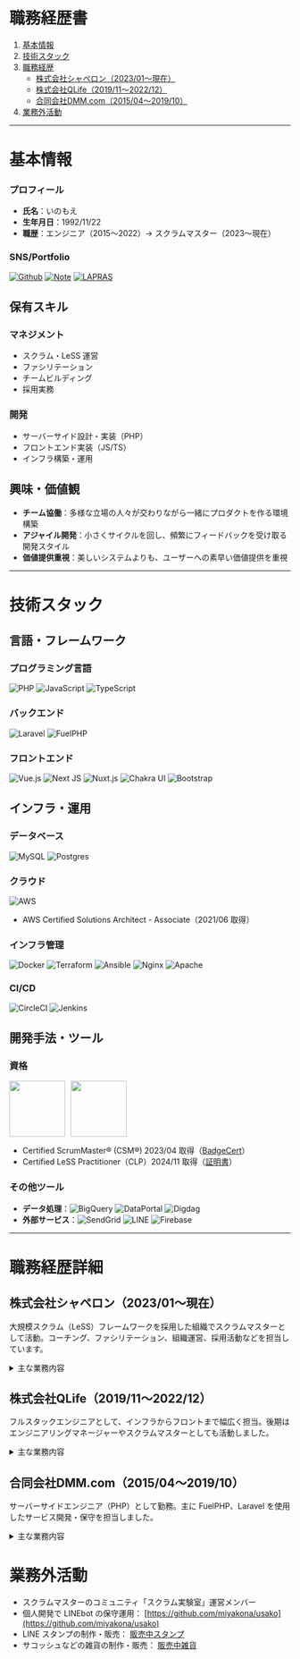 # 職務経歴書

1. [基本情報](#basic)
1. [技術スタック](#skills)
1. [職務経歴](#carrer)
    - [株式会社シャペロン（2023/01〜現在）](#carrer_shaperon)
    - [株式会社QLife（2019/11〜2022/12）](#carrer_qlife)
    - [合同会社DMM.com（2015/04〜2019/10）](#carrer_dmm)
1. [業務外活動](#private)

---

<a id="basic"></a>

# 基本情報

### プロフィール
- **氏名**：いのもえ
- **生年月日**：1992/11/22
- **職歴**：エンジニア（2015〜2022）→ スクラムマスター（2023〜現在）

### SNS/Portfolio
[![Github](https://img.shields.io/badge/GitHub-miyakona-%2312100E.svg?style=flat-square&logo=Github&logoColor=white)](https://github.com/miyakona)
[![Note](https://img.shields.io/badge/note.com-miyakona-41C9B4?style=flat-square&logo=note&logoColor=white)](https://note.com/miyakona)
[![LAPRAS](https://img.shields.io/badge/LAPRAS-miyakona-00A1E9?style=flat-square&logo=lapras&logoColor=white)](https://lapras.com/public/miyakona)

## 保有スキル

### マネジメント
- スクラム・LeSS 運営
- ファシリテーション
- チームビルディング
- 採用実務

### 開発
- サーバーサイド設計・実装（PHP）
- フロントエンド実装（JS/TS）
- インフラ構築・運用

## 興味・価値観

- **チーム協働**：多様な立場の人々が交わりながら一緒にプロダクトを作る環境構築
- **アジャイル開発**：小さくサイクルを回し、頻繁にフィードバックを受け取る開発スタイル
- **価値提供重視**：美しいシステムよりも、ユーザーへの素早い価値提供を重視

---

<a id="skills"></a>

# 技術スタック

## 言語・フレームワーク

### プログラミング言語
![PHP](https://img.shields.io/badge/php-%23777BB4.svg?style=flat-square&logo=php&logoColor=white)
![JavaScript](https://img.shields.io/badge/javascript-%23323330.svg?style=flat-square&logo=javascript&logoColor=%23F7DF1E)
![TypeScript](https://img.shields.io/badge/typescript-%23007ACC.svg?style=flat-square&logo=typescript&logoColor=white)

### バックエンド
![Laravel](https://img.shields.io/badge/laravel-%23FF2D20.svg?style=flat-square&logo=laravel&logoColor=white)
![FuelPHP](https://img.shields.io/badge/FuelPHP-%23404d59.svg?style=flat-square)

### フロントエンド
![Vue.js](https://img.shields.io/badge/vuejs-%2335495e.svg?style=flat-square&logo=vuedotjs&logoColor=%234FC08D)
![Next JS](https://img.shields.io/badge/Next-black?style=flat-square&logo=next.js&logoColor=white)
![Nuxt.js](https://img.shields.io/badge/Nuxt.js-%234FC08D.svg?style=flat-square&logo=nuxt.js&logoColor=white)
![Chakra UI](https://img.shields.io/badge/Chakra_UI-%23319795.svg?style=flat-square&logo=chakra-ui&logoColor=white)
![Bootstrap](https://img.shields.io/badge/Bootstrap-7952B3?style=flat-square&logo=bootstrap&logoColor=white)

## インフラ・運用

### データベース
![MySQL](https://img.shields.io/badge/mysql-%2300f.svg?style=flat-square&logo=mysql&logoColor=white)
![Postgres](https://img.shields.io/badge/postgres-%23316192.svg?style=flat-square&logo=postgresql&logoColor=white)

### クラウド
![AWS](https://img.shields.io/badge/AWS-%23FF9900.svg?style=flat-square&logo=amazon-aws&logoColor=white)
- AWS Certified Solutions Architect - Associate（2021/06 取得）

### インフラ管理
![Docker](https://img.shields.io/badge/docker-%230db7ed.svg?style=flat-square&logo=docker&logoColor=white)
![Terraform](https://img.shields.io/badge/terraform-%235835CC.svg?style=flat-square&logo=terraform&logoColor=white)
![Ansible](https://img.shields.io/badge/ansible-%231A1918.svg?style=flat-square&logo=ansible&logoColor=white)
![Nginx](https://img.shields.io/badge/nginx-%23009639.svg?style=flat-square&logo=nginx&logoColor=white)
![Apache](https://img.shields.io/badge/apache-%23D42029.svg?style=flat-square&logo=apache&logoColor=white)

### CI/CD
![CircleCI](https://img.shields.io/badge/CircleCI-%23161616.svg?style=flat-square&logo=circleci&logoColor=white)
![Jenkins](https://img.shields.io/badge/Jenkins-%232C5263.svg?style=flat-square&logo=jenkins&logoColor=white)

## 開発手法・ツール

### 資格
<div style="display: flex; gap: 10px;">
<img src="https://bcert.me/bc/html/img/badges/generated/badge-7227.png" width="100">
<img src="https://less.works/badges/certified-less-practitioner.png" width="100">
</div>

- Certified ScrumMaster® (CSM®) 2023/04 取得（[BadgeCert](https://bcert.me/sbemvmljs)）
- Certified LeSS Practitioner（CLP）2024/11 取得（[証明書](https://less.works/certificates/moe-hasegawa-58187912588.pdf)）

### その他ツール
- **データ処理**：![BigQuery](https://img.shields.io/badge/BigQuery-%234285F4.svg?style=flat-square&logo=google-cloud&logoColor=white) ![DataPortal](https://img.shields.io/badge/DataPortal-%234285F4.svg?style=flat-square&logo=google&logoColor=white) ![Digdag](https://img.shields.io/badge/Digdag-%23404d59.svg?style=flat-square)
- **外部サービス**：![SendGrid](https://img.shields.io/badge/SendGrid-%230A0FFF.svg?style=flat-square&logo=sendgrid&logoColor=white) ![LINE](https://img.shields.io/badge/LINE_API-%2300C300.svg?style=flat-square&logo=line&logoColor=white) ![Firebase](https://img.shields.io/badge/Firebase-%23FFCA28.svg?style=flat-square&logo=firebase&logoColor=black)

---
<a id="carrer"></a>

# 職務経歴詳細

<a id="carrer_shaperon"></a>

## 株式会社シャペロン（2023/01〜現在）

大規模スクラム（LeSS）フレームワークを採用した組織でスクラムマスターとして活動。コーチング、ファシリテーション、組織運営、採用活動などを担当しています。

<details>
<summary>主な業務内容</summary>

### スクラムマスター業務（2023/01〜現在）
- **チーム体制**：PO 1 名、3 チーム（エンジニア 10 名程度、PdM 2 名）、SM 2 名

#### コーチング・促進活動
- スクラム・LeSS の原理原則に基づく自律的チーム支援
- 新メンバーオンボーディング支援、勉強会実施
- ワークショップ企画・実施（PBI 作成、レトロスペクティブなど）
- 社内コミュニティでのアジャイル関連情報の定期共有
- 社内外での知識共有活動を通じて組織全体のアジャイル成熟度向上に貢献
- 新任 SM の立ち上げ支援により、 3 ヶ月で自律的な活動が可能な状態へ導いた

#### ファシリテーション
- リモート環境での効果的な意見抽出・可視化手法の考案と実践
  - [関連記事公開](https://note.com/miyakona/m/mdbbbee2284ad)
- 重要議題の合意形成支援（Done の定義、スプリント期間変更など）
- チーム間連携の改善、フィーチャーチーム化支援
- 全社オフサイトミーティングの企画・運営、当日ファシリテーション

#### 組織開発
- 全社オフサイトミーティングの企画・運営
- 組織ビジョン策定と浸透施策の検討
- チーム構造の最適化（スクラムチームと LeSS チームの統合）を 3 か月程度で完遂
  - スクラムチームへの LeSS 説明と理解促進
  - 各メンバーとの個別面談（1on1）実施
  - 統合に関する課題管理と解決支援
- 部門 OKR 策定支援、経営層との課題協議
- CTO 退職に伴う権限分担（PO と協力）
  - 人事評価方法の検討と実施
  - 開発 生産性 指標（PR 生存期間など）の可視化
  - 勤怠状況の可視化と改善
  - 有料開発ツール（Cursor など）のアカウント管理
- 社内コミュニティ活性化支援
  - アジャイルコミュニティのモデルケース化
  - 外部アジャイルコーチによる週次ティーチングの調整・実施

#### プロジェクト支援
- 要件定義ワークショップの実施（ユーザーストーリーマッピングなど）
- 大規模プロジェクトのファシリテーション
- 振り返りワークの計画・実施

### 採用・コーポレート業務（2023/03〜現在）
- **採用活動**
  - エンジニア・SM 候補者のスクリーニングとスカウト
  - 採用プロセスの設計・改善
  - 面接官として参加

- **業務 効率化 支援**
  - OKR 可視化ツールの開発（Google Apps Script）
  - ツールの運用マニュアル作成

</details>

<a id="carrer_qlife"></a>

## 株式会社QLife（2019/11〜2022/12）

フルスタックエンジニアとして、インフラからフロントまで幅広く担当。後期はエンジニアリングマネージャーやスクラムマスターとしても活動しました。

<details>
<summary>主な業務内容</summary>

### 組織マネジメント（2022/06〜2022/12）
- **エンジニアリングマネージャー**
  - **チーム体制**：6 名のチームマネジメント（社員 3 名、業務委託 3 名）
  - 採用活動、評価・目標設定、キャリア支援
  - 業務割り当て、進捗管理

### 治験関連サービス
- **治験CRMサービスの保守・運用**（2021/05〜2022/12）
  - **チーム体制**：エンジニア 4 名、PO 1 名、SM 1 名（兼任）
  - **役割**：スクラムマスター兼プロダクトオーナー、開発メンバー
  - **使用技術**：PHP（Laravel）、AWS、PostgreSQL、Vue.js、Terraform
  - ユーザーヒアリングから PBI 作成、DX 改善、CI 整備、障害対応
  - スクラムイベント運営、ワークショップ計画・実施

- **会員基盤システム構築**（2022/05〜2022/07）
  - **チーム体制**：エンジニア 3 名、PO 1 名
  - **役割**：進行役（途中参画）
  - 停滞プロジェクトの進行役として参画
  - 要求整理、システム変更の可視化、ステークホルダー調整

- **コールセンター向けシステム構築**（2021/05〜2021/08）
  - **チーム体制**：エンジニア 2 名、PO 1 名
  - **使用技術**：TypeScript、Next.js、AWS、Chakra UI
  - 設計から実装まで担当

- **治験CRMサービスの保守・運用**（2019/11〜2021/06）
  - **チーム体制**：エンジニア 3 名、PO 1 名
  - **使用技術**：PHP（Laravel）、AWS、PostgreSQL
  - 一括登録・更新機能、画像機能の追加
  - BigQuery + DataPortal によるデータの可視化・環境整備

### メディアサイト
- **メディアサービス保守・運用**（2019/11〜2022/04）
  - **チーム体制**：エンジニア 5 名
  - **使用技術**：PHP（Laravel）、MySQL、AWS
  - 病院検索、お薬検索などのサービス対応
  - 仕様不明な機能のリバースエンジニアリングと復旧対応
  - バッチ処理実装、障害対応、運用改善ツール開発

</details>

<a id="carrer_dmm"></a>

## 合同会社DMM.com（2015/04〜2019/10）

サーバーサイドエンジニア（PHP）として勤務。主に FuelPHP、Laravel を使用したサービス開発・保守を担当しました。

<details>
<summary>主な業務内容</summary>

### 電子書籍サービス関連
- **読み放題機能追加**（2019/04〜2019/10）
  - **チーム体制**：エンジニア 7 名、PO 1 名
  - **役割**：実装担当、チームビルディング支援
  - **使用技術**：PHP（Laravel）、MySQL、AWS
  - 進捗が停滞していたプロジェクトの巻き返し
  - サブスクリプション型サービスの設計・実装
  
- **AWS移行プロジェクト**（2018/10〜2019/04）
  - **チーム体制**：エンジニア 5 名、インフラ担当 3 名
  - **役割**：移行計画策定、実装担当
  - **使用技術**：AWS（EC2、RDS、ELB、CloudFront）、Ansible、Docker
  - オンプレミスから AWS への移行を推進（日売上 4000 万円規模のサービス）
  - スケジュール管理、影響調査、リリース計画策定
  - ステークホルダー調整、進捗報告
  
- **サービス保守・運用**（2015/10〜2019/10）
  - **チーム体制**：エンジニア 10 名（フェーズにより変動）
  - **使用技術**：PHP（FuelPHP/Laravel）、MySQL、Jenkins
  - クーポン機能・セット販売機能の実装
  - レガシーシステムのリプレイス（PHP5.3→PHP7）
  - 障害対応、深夜メンテナンス実施

### その他プロジェクト
- **DMM スクラッチ立ち上げ**（2017/07〜2017/12）
  - **チーム体制**：エンジニア 5 名、デザイナー 2 名、PO 1 名
  - **役割**：開発メンバー
  - **使用技術**：PHP（Laravel）、MySQL、jQuery
  - 月間売上 1 億円規模の新サービス立ち上げ
  - 管理画面・ユーザー向け画面の実装
  - テスト項目作成、リリース準備
  
- **DMM okan立ち上げ**（2016/07〜2016/12）
  - **チーム体制**：エンジニア 4 名、オフショア開発 6 名、PO 1 名
  - **役割**：開発メンバー、オフショア連携担当
  - **使用技術**：PHP（Laravel）、MySQL、AngularJS
  - BtoCtoC サービスの立ち上げ
  - オフショア開発チームとの連携、API 設計
  - 新人エンジニア育成、チームビルディング

- **全社API リプレイス**（2015/06〜2015/10）
  - **チーム体制**：エンジニア 3 名
  - **役割**：仕様書 作成 担当
  - **使用技術**：PHP、Java
  - 全サービス利用の API 仕様書の作成（売上 2,211 億円/年規模）
  - 外部・内部仕様書の作成、開発サポート
  - 社内への API 啓蒙活動

### 社内活動
- 技術書輪読会の主催（週 1 回、1 年間継続）
- 新卒社員のメンター（2 年間で 3 名担当）
- 社内勉強会での登壇（年 2 回程度）

</details>

<a id="private"></a>

# 業務外活動

- スクラムマスターのコミュニティ「スクラム実験室」運営メンバー
- 個人開発で LINEbot の保守運用： [https://github.com/miyakona/usako](https://github.com/miyakona/usako)
- LINE スタンプの制作・販売： [販売中スタンプ](https://store.line.me/stickershop/author/241940)
- サコッシュなどの雑貨の制作・販売： [販売中雑貨](https://miyakona.booth.pm/)
